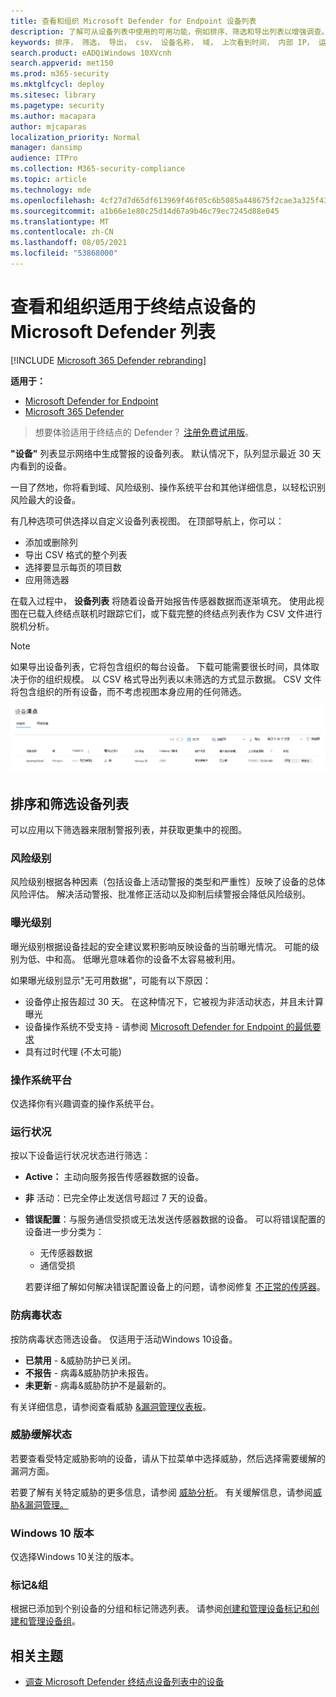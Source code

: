 ```yaml
---
title: 查看和组织 Microsoft Defender for Endpoint 设备列表
description: 了解可从设备列表中使用的可用功能，例如排序、筛选和导出列表以增强调查。
keywords: 排序， 筛选， 导出， csv， 设备名称， 域， 上次看到时间， 内部 IP， 运行状况状态， 活动警报， 活动恶意软件检测， 威胁类别， 查看警报， 网络， 连接， 恶意软件， 类型， 密码窃取程序， 勒索软件， 攻击， 威胁， 常规恶意软件， 不需要的软件
search.product: eADQiWindows 10XVcnh
search.appverid: met150
ms.prod: m365-security
ms.mktglfcycl: deploy
ms.sitesec: library
ms.pagetype: security
ms.author: macapara
author: mjcaparas
localization_priority: Normal
manager: dansimp
audience: ITPro
ms.collection: M365-security-compliance
ms.topic: article
ms.technology: mde
ms.openlocfilehash: 4cf27d7d65df613969f46f05c6b5085a448675f2cae3a325f4308d9f72ba8c4c
ms.sourcegitcommit: a1b66e1e80c25d14d67a9b46c79ec7245d88e045
ms.translationtype: MT
ms.contentlocale: zh-CN
ms.lasthandoff: 08/05/2021
ms.locfileid: "53868000"
---
```

# <a name="view-and-organize-the-microsoft-defender-for-endpoint-devices-list"></a>查看和组织适用于终结点设备的 Microsoft Defender 列表

[!INCLUDE [Microsoft 365 Defender rebranding](../../includes/microsoft-defender.md)]


**适用于：**
- [Microsoft Defender for Endpoint](https://go.microsoft.com/fwlink/p/?linkid=2154037)
- [Microsoft 365 Defender](https://go.microsoft.com/fwlink/?linkid=2118804)

> 想要体验适用于终结点的 Defender？ [注册免费试用版](https://signup.microsoft.com/create-account/signup?products=7f379fee-c4f9-4278-b0a1-e4c8c2fcdf7e&ru=https://aka.ms/MDEp2OpenTrial?ocid=docs-wdatp-machinesview-abovefoldlink)。

**"设备"** 列表显示网络中生成警报的设备列表。 默认情况下，队列显示最近 30 天内看到的设备。  

一目了然地，你将看到域、风险级别、操作系统平台和其他详细信息，以轻松识别风险最大的设备。

有几种选项可供选择以自定义设备列表视图。 在顶部导航上，你可以：

- 添加或删除列
- 导出 CSV 格式的整个列表
- 选择要显示每页的项目数
- 应用筛选器

在载入过程中， **设备列表** 将随着设备开始报告传感器数据而逐渐填充。 使用此视图在已载入终结点联机时跟踪它们，或下载完整的终结点列表作为 CSV 文件进行脱机分析。

>[!NOTE]
> 如果导出设备列表，它将包含组织的每台设备。 下载可能需要很长时间，具体取决于你的组织规模。 以 CSV 格式导出列表以未筛选的方式显示数据。 CSV 文件将包含组织的所有设备，而不考虑视图本身应用的任何筛选。

![包含设备列表的设备列表的图像](images/device-inventory.png)

## <a name="sort-and-filter-the-device-list"></a>排序和筛选设备列表

可以应用以下筛选器来限制警报列表，并获取更集中的视图。

### <a name="risk-level"></a>风险级别

风险级别根据各种因素（包括设备上活动警报的类型和严重性）反映了设备的总体风险评估。 解决活动警报、批准修正活动以及抑制后续警报会降低风险级别。

### <a name="exposure-level"></a>曝光级别

曝光级别根据设备挂起的安全建议累积影响反映设备的当前曝光情况。 可能的级别为低、中和高。 低曝光意味着你的设备不太容易被利用。

如果曝光级别显示"无可用数据"，可能有以下原因：

- 设备停止报告超过 30 天。 在这种情况下，它被视为非活动状态，并且未计算曝光
- 设备操作系统不受支持 - 请参阅 [Microsoft Defender for Endpoint 的最低要求](minimum-requirements.md)
- 具有过时代理 (不太可能) 

### <a name="os-platform"></a>操作系统平台

仅选择你有兴趣调查的操作系统平台。

### <a name="health-state"></a>运行状况

按以下设备运行状况状态进行筛选：

- **Active：** 主动向服务报告传感器数据的设备。
- **非** 活动：已完全停止发送信号超过 7 天的设备。
- **错误配置**：与服务通信受损或无法发送传感器数据的设备。 可以将错误配置的设备进一步分类为：
  - 无传感器数据
  - 通信受损

  若要详细了解如何解决错误配置设备上的问题，请参阅修复 [不正常的传感器](fix-unhealthy-sensors.md)。

### <a name="antivirus-status"></a>防病毒状态

按防病毒状态筛选设备。 仅适用于活动Windows 10设备。

- **已禁用** - &威胁防护已关闭。
- **不报告** - 病毒&威胁防护未报告。
- **未更新** - 病毒&威胁防护不是最新的。

有关详细信息，请参阅查看威胁 [&漏洞管理仪表板](tvm-dashboard-insights.md)。

### <a name="threat-mitigation-status"></a>威胁缓解状态

若要查看受特定威胁影响的设备，请从下拉菜单中选择威胁，然后选择需要缓解的漏洞方面。

若要了解有关特定威胁的更多信息，请参阅 [威胁分析](threat-analytics.md)。 有关缓解信息，请参阅[威胁&漏洞管理。](next-gen-threat-and-vuln-mgt.md)

### <a name="windows-10-version"></a>Windows 10 版本

仅选择Windows 10关注的版本。

### <a name="tags--groups"></a>标记&组

根据已添加到个别设备的分组和标记筛选列表。 请参阅[创建和管理设备标记和](machine-tags.md)[创建和管理设备组](machine-groups.md)。

## <a name="related-topics"></a>相关主题

- [调查 Microsoft Defender 终结点设备列表中的设备](investigate-machines.md)
